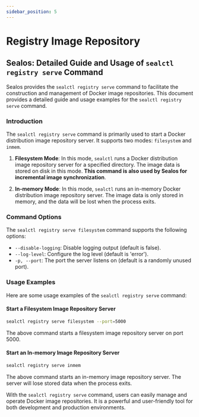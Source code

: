 ```yaml
---
sidebar_position: 5
---
```


# Registry Image Repository

## Sealos: Detailed Guide and Usage of `sealctl registry serve` Command

Sealos provides the `sealctl registry serve` command to facilitate the construction and management of Docker image
repositories. This document provides a detailed guide and usage examples for the `sealctl registry serve` command.

### Introduction

The `sealctl registry serve` command is primarily used to start a Docker distribution image repository server. It
supports two modes: `filesystem` and `inmem`.

1. **Filesystem Mode**: In this mode, `sealctl` runs a Docker distribution image repository server for a specified
   directory. The image data is stored on disk in this mode. **This command is also used by Sealos for incremental image
   synchronization**.

2. **In-memory Mode**: In this mode, `sealctl` runs an in-memory Docker distribution image repository server. The image
   data is only stored in memory, and the data will be lost when the process exits.

### Command Options

The `sealctl registry serve filesystem` command supports the following options:

- `--disable-logging`: Disable logging output (default is false).
- `--log-level`: Configure the log level (default is 'error').
- `-p, --port`: The port the server listens on (default is a randomly unused port).

### Usage Examples

Here are some usage examples of the `sealctl registry serve` command:

#### Start a Filesystem Image Repository Server

```bash
sealctl registry serve filesystem --port=5000
```

The above command starts a filesystem image repository server on port 5000.

#### Start an In-memory Image Repository Server

```bash
sealctl registry serve inmem
```

The above command starts an in-memory image repository server. The server will lose stored data when the process exits.

With the `sealctl registry serve` command, users can easily manage and operate Docker image repositories. It is a
powerful and user-friendly tool for both development and production environments.
